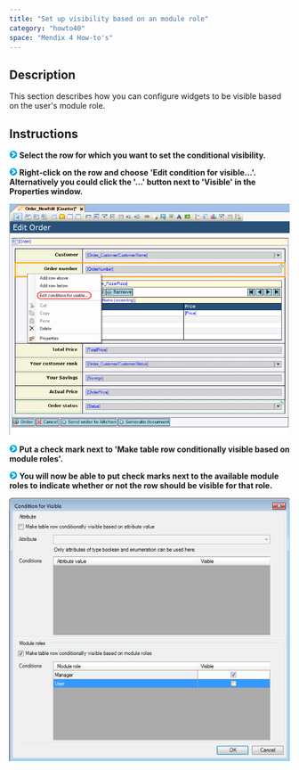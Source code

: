 ```yaml
---
title: "Set up visibility based on an module role"
category: "howto40"
space: "Mendix 4 How-to's"
---
```

## Description

This section describes how you can configure widgets to be visible based on the user's module role.

## Instructions

![](attachments/819203/917932.png) **Select the row for which you want to set the conditional visibility.**

![](attachments/819203/917932.png) **Right-click on the row and choose 'Edit condition for visible...'. Alternatively you could click the '...' button next to 'Visible' in the Properties window.**

![](attachments/2621483/2752742.png)

![](attachments/819203/917932.png) **Put a check mark next to 'Make table row conditionally visible based on module roles'.**

![](attachments/819203/917932.png) **You will now be able to put check marks next to the available module roles to indicate whether or not the row should be visible for that role.**

![](attachments/2621483/2752749.png)

